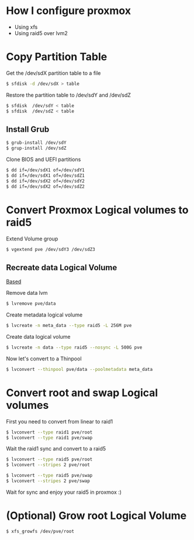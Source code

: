 # How I configure proxmox

- Using xfs
- Using raid5 over lvm2

# Copy Partition Table
Get the /dev/sdX partition table to a file

````bash
$ sfdisk -d /dev/sdX > table
````

Restore the partition table to /dev/sdY and /dev/sdZ

````bash
$ sfdisk  /dev/sdY < table
$ sfdisk  /dev/sdZ < table
````
## Install Grub
````bash
$ grub-install /dev/sdY
$ grup-install /dev/sdZ
````

Clone BIOS and UEFI partitions
````bash
$ dd if=/dev/sdX1 of=/dev/sdY1
$ dd if=/dev/sdX1 of=/dev/sdZ1
$ dd if=/dev/sdX2 of=/dev/sdY2
$ dd if=/dev/sdX2 of=/dev/sdZ2
````

# Convert Proxmox Logical volumes to raid5

Extend Volume group

````bash
$ vgextend pve /dev/sdY3 /dev/sdZ3
````

## Recreate data Logical Volume
[Based](https://listman.redhat.com/archives/linux-lvm/2014-January/msg00049.html)

Remove data lvm
````bash
$ lvremove pve/data
````

Create metadata logical volume
````bash
$ lvcreate -n meta_data --type raid5 -L 256M pve
````

Create data logical volume 
````bash
$ lvcreate -n data --type raid5 --nosync -L 500G pve
````

Now let's convert to a Thinpool
```bash
$ lvconvert --thinpool pve/data --poolmetadata meta_data
```

# Convert root and swap Logical volumes

First you need to convert from linear to raid1

````bash
$ lvconvert --type raid1 pve/root
$ lvconvert --type raid1 pve/swap
````

Wait the raid1 sync and convert to a raid5
````bash
$ lvconvert --type raid5 pve/root
$ lvconvert --stripes 2 pve/root

$ lvconvert --type raid5 pve/swap
$ lvconvert --stripes 2 pve/swap
````

Wait for sync and enjoy your raid5 in proxmox :)

# (Optional) Grow root Logical Volume
````bash
$ xfs_growfs /dev/pve/root
````
